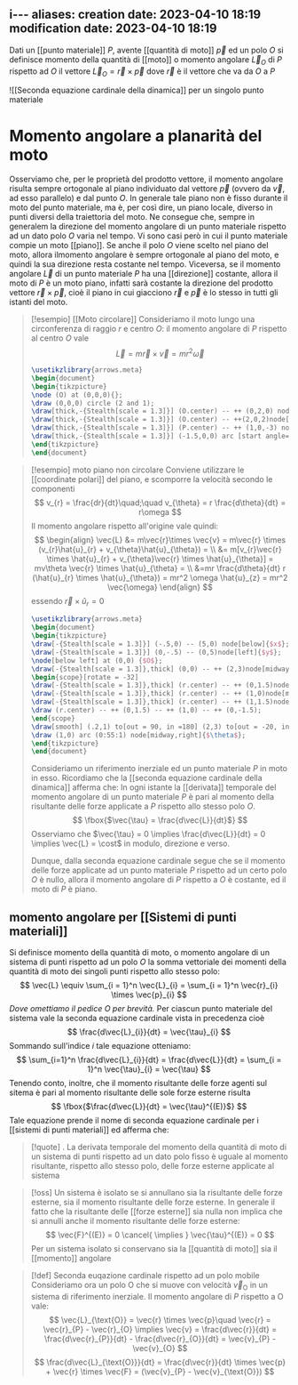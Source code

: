 i---
aliases: 
creation date: 2023-04-10 18:19
modification date: 2023-04-10 18:19
---

Dati un [[punto materiale]] $P$, avente [[quantità di moto]] $\vec{p}$ ed un polo $O$ si definisce momento della quantità di [[moto]] o momento angolare $\vec{L}_{O}$ di $P$ rispetto ad $O$ il vettore
$\vec{L}_{O} = \vec{r} \times \vec{p}$ 
dove $\vec{r}$ è il vettore che va da $O$ a $P$


![[Seconda equazione cardinale della dinamica]] per un singolo punto materiale



# Momento angolare a planarità del moto
Osserviamo che, per le proprietà del prodotto vettore, il momento angolare risulta sempre ortogonale al piano individuato dal vettore $\vec{p}$ (ovvero da $\vec{v}$, ad esso parallelo) e dal punto $O$. In generale tale piano non è fisso durante il moto del punto materiale, ma è, per così dire, un piano locale, diverso in punti diversi della traiettoria del moto. Ne consegue che, sempre in generalem la direzione del momento angolare di un punto materiale rispetto ad un dato polo $O$ varia nel tempo.
Vi sono casi però in cui il punto materiale compie un moto [[piano]]. Se anche il polo $O$ viene scelto nel piano del moto, allora ilmomento angolare è sempre ortogonale al piano del moto, e quindi la sua direzione resta costante nel tempo.
Viceversa, se il momento angolare $\vec{L}$ di un punto materiale $P$ ha una [[direzione]] costante, allora il moto di $P$ è un moto piano, infatti sarà costante la direzione del prodotto vettore $\vec{r} \times \vec{p}$, cioè il piano in cui giacciono $\vec{r}$ e $\vec{p}$ è lo stesso in tutti gli istanti del moto.


>[!esempio] [[Moto circolare]]
>Consideriamo il moto lungo una circonferenza di raggio $r$ e centro $O$: il momento angolare di $P$ rispetto al centro $O$ vale
>$$ \vec{L} = m\vec{r} \times \vec{v}= mr^2\vec{\omega}$$
>
> ```tikz
> \usetikzlibrary{arrows.meta}
>\begin{document}
>\begin{tikzpicture}
>\node (O) at (0,0,0){};
>\draw (0,0,0) circle (2 and 1);
>\draw[thick,-{Stealth[scale = 1.3]}] (O.center) -- ++ (0,2,0) node[below right]{$\vec{\omega}$};
>\draw[thick,-{Stealth[scale = 1.3]}] (O.center) -- ++(2,0,2)node[midway, above]{$\vec{r}$}node(P){};
>\draw[thick,-{Stealth[scale = 1.3]}] (P.center) -- ++ (1,0,-3) node[above left]{$\vec{p}$};
>\draw[thick,-{Stealth[scale = 1.3]}] (-1.5,0,0) arc [start angle=180, end angle = 270, x radius = 1.5, y radius = 0.75];
>\end{tikzpicture}
>\end{document}
>```

>[!esempio] moto piano non circolare
>Conviene utilizzare le [[coordinate polari]] del piano, e scomporre la velocità secondo le componenti
>$$ v_{r} = \frac{dr}{dt}\quad;\quad v_{\theta} = r \frac{d\theta}{dt} = r\omega   $$
>Il momento angolare rispetto all'origine vale quindi:
>$$ \begin{align}
>\vec{L} &= m\vec{r}\times \vec{v} = m\vec{r} \times (v_{r}\hat{u}_{r} + v_{\theta}\hat{u}_{\theta}) = \\
> &= m[v_{r}\vec{r} \times \hat{u}_{r} + v_{\theta}\vec{r} \times \hat{u}_{\theta}] = mv\theta \vec{r} \times \hat{u}_{\theta} = \\
> &=mr \frac{d\theta}{dt} r (\hat{u}_{r} \times \hat{u}_{\theta}) = mr^2 \omega \hat{u}_{z} = mr^2 \vec{\omega}
>\end{align} $$
>essendo $\vec{r} \times \hat{u}_{r} = 0$
> ```tikz
> \usetikzlibrary{arrows.meta}
>\begin{document}
>\begin{tikzpicture}
>\draw[-{Stealth[scale = 1.3]}] (-.5,0) -- (5,0) node[below]{$x$};
>\draw[-{Stealth[scale = 1.3]}] (0,-.5) -- (0,5)node[left]{$y$};
>\node[below left] at (0,0) {$O$};
>\draw[-{Stealth[scale = 1.3]},thick] (0,0) -- ++ (2,3)node[midway,above]{$\vec{r}$} node(r){};
>\begin{scope}[rotate = -32]
>\draw[-{Stealth[scale = 1.3]},thick] (r.center) -- ++ (0,1.5)node[midway,left]{$\vec{v}_{r}$};
>\draw[-{Stealth[scale = 1.3]},thick] (r.center) -- ++ (1,0)node[midway,below]{$\vec{v}_{\theta}$};
>\draw[-{Stealth[scale = 1.3]},thick] (r.center) -- ++ (1,1.5)node[above]{$\vec{v}$};
>\draw (r.center) -- ++ (0,1.5) -- ++ (1,0) -- ++ (0,-1.5);
>\end{scope} 
>\draw[smooth] (.2,1) to[out = 90, in =180] (2,3) to[out = -20, in = 200] (4,3) to[out = 20, in = 270] (4.5,4);
>\draw (1,0) arc (0:55:1) node[midway,right]{$\theta$};
>\end{tikzpicture}
>\end{document}
>```
>Consideriamo un riferimento inerziale ed un punto materiale $P$ in moto in esso. Ricordiamo che la [[seconda equazione cardinale della dinamica]] afferma che:
>In ogni istante la [[derivata]] temporale del momento angolare di un punto materiale $P$ è pari al momento della risultante delle forze applicate a $P$ rispetto allo stesso polo $O$.
>$$ \fbox{$\vec{\tau} = \frac{d\vec{L}}{dt}$} $$
>Osserviamo che $\vec{\tau} = 0 \implies \frac{d\vec{L}}{dt} = 0 \implies \vec{L} = \cost$ in modulo, direzione e verso.
>
>Dunque, dalla seconda equazione cardinale segue che se il momento delle forze applicate ad un punto materiale $P$ rispetto ad un certo polo $O$ è nullo, allora il momento angolare di $P$ rispetto a $O$ è costante, ed il moto di $P$ è piano.

## momento angolare per [[Sistemi di punti materiali]]
Si definisce momento della quantità di moto, o momento angolare di un sistema di punti rispetto ad un polo $O$ la somma vettoriale dei momenti della quantità di moto dei singoli punti rispetto allo stesso polo:
$$ \vec{L} \equiv \sum_{i = 1}^n \vec{L}_{i} = \sum_{i = 1}^n \vec{r}_{i} \times \vec{p}_{i} $$
*Dove omettiamo il pedice $\text{O}$ per brevità.*
Per ciascun punto materiale del sistema vale la seconda equazione cardinale vista in precedenza cioè
$$ \frac{d\vec{L}_{i}}{dt} = \vec{\tau}_{i}  $$
Sommando sull'indice $i$ tale equazione otteniamo:
$$ \sum_{i=1}^n \frac{d\vec{L}_{i}}{dt} = \frac{d\vec{L}}{dt} = \sum_{i = 1}^n \vec{\tau}_{i} = \vec{\tau}   $$
Tenendo conto, inoltre, che il momento risultante delle forze agenti sul sitema è pari al momento risultante delle sole forze esterne risulta
$$ \fbox{$\frac{d\vec{L}}{dt} = \vec{\tau}^{(E)}$} $$
Tale equazione prende il nome di seconda equazione cardinale per i [[sistemi di punti materiali]] ed afferma che:

>[!quote] .
>La derivata temporale del momento della quantità di moto di un sistema di punti rispetto ad un dato polo fisso è uguale al momento risultante, rispetto allo stesso polo, delle forze esterne applicate al sistema


>[!oss]
>Un sistema è isolato se si annullano sia la risultante delle forze esterne, sia il momento risultante delle forze esterne. In generale il fatto che la risultante delle [[forze esterne]] sia nulla non implica che si annulli anche il momento risultante delle forze esterne:
>$$ \vec{F}^{(E)} = 0 \cancel{ \implies } \vec{\tau}^{(E)} = 0 $$
>Per un sistema isolato si conservano sia la [[quantità di moto]] sia il [[momento]] angolare

>[!def] Seconda euqazione cardinale rispetto ad un polo mobile
>Consideriamo ora un polo $\text{O}$ che si muove con velocità $\vec{v}_{\text{O}}$ in un sistema di riferimento inerziale.
>Il momento angolare di $P$ rispetto a $\text{O}$ vale:
>$$ \vec{L}_{\text{O}} = \vec{r} \times \vec{p}\quad \vec{r} = \vec{r}_{P} - \vec{r}_{O} \implies \vec{v} = \frac{d\vec{r}}{dt} = \frac{d\vec{r}_{P}}{dt} - \frac{d\vec{r}_{O}}{dt} = \vec{v}_{P} - \vec{v}_{O}   $$
>$$ \frac{d\vec{L}_{\text{O}}}{dt} = \frac{d\vec{r}}{dt} \times \vec{p} + \vec{r} \times \vec{F} = (\vec{v}_{P} - \vec{v}_{\text{O}})   $$

